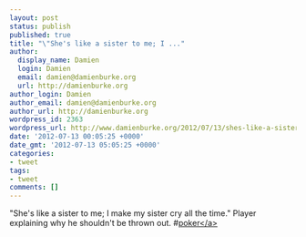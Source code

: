```yaml
---
layout: post
status: publish
published: true
title: "\"She's like a sister to me; I ..."
author:
  display_name: Damien
  login: Damien
  email: damien@damienburke.org
  url: http://damienburke.org
author_login: Damien
author_email: damien@damienburke.org
author_url: http://damienburke.org
wordpress_id: 2363
wordpress_url: http://www.damienburke.org/2012/07/13/shes-like-a-sister-to-me-i/
date: '2012-07-13 00:05:25 +0000'
date_gmt: '2012-07-13 05:05:25 +0000'
categories:
- tweet
tags:
- tweet
comments: []
---
```

<p>"She's like a sister to me; I make my sister cry all the time." Player explaining why he shouldn't be thrown out. #<a href="http:&#47;&#47;search.twitter.com&#47;search?q=%23poker" class="aktt_hashtag">poker<&#47;a></p>
